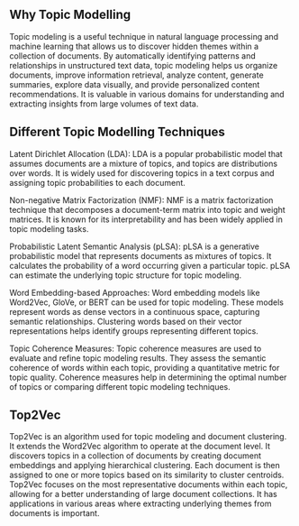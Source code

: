 ## Why Topic Modelling
Topic modeling is a useful technique in natural language processing and machine learning that allows us to discover hidden themes within a collection of documents. By automatically identifying patterns and relationships in unstructured text data, topic modeling helps us organize documents, improve information retrieval, analyze content, generate summaries, explore data visually, and provide personalized content recommendations. It is valuable in various domains for understanding and extracting insights from large volumes of text data.
## Different Topic Modelling Techniques

Latent Dirichlet Allocation (LDA): LDA is a popular probabilistic model that assumes documents are a mixture of topics, and topics are distributions over words. It is widely used for discovering topics in a text corpus and assigning topic probabilities to each document.

Non-negative Matrix Factorization (NMF): NMF is a matrix factorization technique that decomposes a document-term matrix into topic and weight matrices. It is known for its interpretability and has been widely applied in topic modeling tasks.

Probabilistic Latent Semantic Analysis (pLSA): pLSA is a generative probabilistic model that represents documents as mixtures of topics. It calculates the probability of a word occurring given a particular topic. pLSA can estimate the underlying topic structure for topic modeling.

Word Embedding-based Approaches: Word embedding models like Word2Vec, GloVe, or BERT can be used for topic modeling. These models represent words as dense vectors in a continuous space, capturing semantic relationships. Clustering words based on their vector representations helps identify groups representing different topics.

Topic Coherence Measures: Topic coherence measures are used to evaluate and refine topic modeling results. They assess the semantic coherence of words within each topic, providing a quantitative metric for topic quality. Coherence measures help in determining the optimal number of topics or comparing different topic modeling techniques.

## Top2Vec

Top2Vec is an algorithm used for topic modeling and document clustering. It extends the Word2Vec algorithm to operate at the document level. It discovers topics in a collection of documents by creating document embeddings and applying hierarchical clustering. Each document is then assigned to one or more topics based on its similarity to cluster centroids. Top2Vec focuses on the most representative documents within each topic, allowing for a better understanding of large document collections. It has applications in various areas where extracting underlying themes from documents is important.

